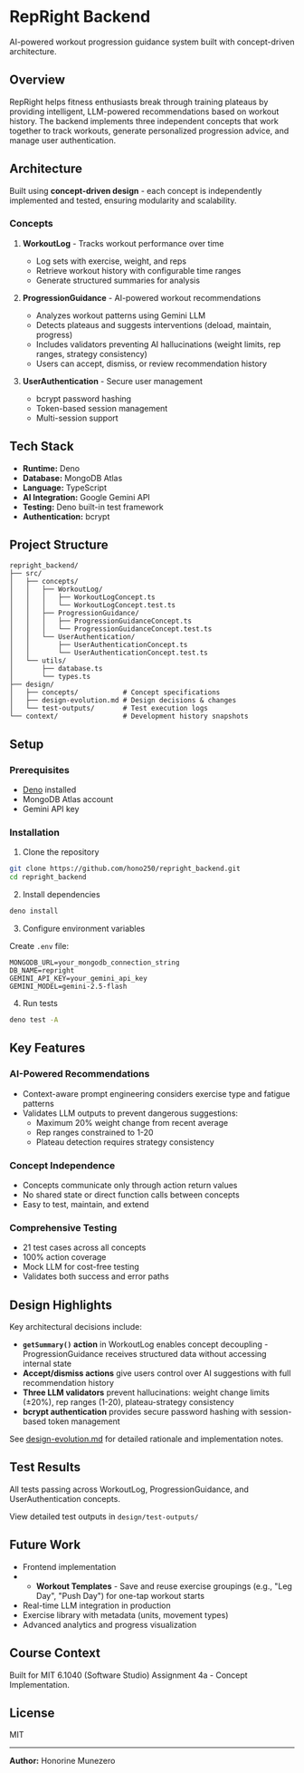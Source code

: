 # RepRight Backend

AI-powered workout progression guidance system built with concept-driven architecture.

## Overview

RepRight helps fitness enthusiasts break through training plateaus by providing intelligent, LLM-powered recommendations based on workout history. The backend implements three independent concepts that work together to track workouts, generate personalized progression advice, and manage user authentication.

## Architecture

Built using **concept-driven design** - each concept is independently implemented and tested, ensuring modularity and scalability.

### Concepts

1. **WorkoutLog** - Tracks workout performance over time
   - Log sets with exercise, weight, and reps
   - Retrieve workout history with configurable time ranges
   - Generate structured summaries for analysis

2. **ProgressionGuidance** - AI-powered workout recommendations
   - Analyzes workout patterns using Gemini LLM
   - Detects plateaus and suggests interventions (deload, maintain, progress)
   - Includes validators preventing AI hallucinations (weight limits, rep ranges, strategy consistency)
   - Users can accept, dismiss, or review recommendation history

3. **UserAuthentication** - Secure user management
   - bcrypt password hashing
   - Token-based session management
   - Multi-session support

## Tech Stack

- **Runtime:** Deno
- **Database:** MongoDB Atlas
- **Language:** TypeScript
- **AI Integration:** Google Gemini API
- **Testing:** Deno built-in test framework
- **Authentication:** bcrypt

## Project Structure
```
repright_backend/
├── src/
│   ├── concepts/
│   │   ├── WorkoutLog/
│   │   │   ├── WorkoutLogConcept.ts
│   │   │   └── WorkoutLogConcept.test.ts
│   │   ├── ProgressionGuidance/
│   │   │   ├── ProgressionGuidanceConcept.ts
│   │   │   └── ProgressionGuidanceConcept.test.ts
│   │   └── UserAuthentication/
│   │       ├── UserAuthenticationConcept.ts
│   │       └── UserAuthenticationConcept.test.ts
│   └── utils/
│       ├── database.ts
│       └── types.ts
├── design/
│   ├── concepts/           # Concept specifications
│   ├── design-evolution.md # Design decisions & changes
│   └── test-outputs/       # Test execution logs
└── context/                # Development history snapshots
```

## Setup

### Prerequisites
- [Deno](https://deno.land/) installed
- MongoDB Atlas account
- Gemini API key

### Installation

1. Clone the repository
```bash
git clone https://github.com/hono250/repright_backend.git
cd repright_backend
```

2. Install dependencies
```bash
deno install
```

3. Configure environment variables

Create `.env` file:
```env
MONGODB_URL=your_mongodb_connection_string
DB_NAME=repright
GEMINI_API_KEY=your_gemini_api_key
GEMINI_MODEL=gemini-2.5-flash
```

4. Run tests
```bash
deno test -A
```

## Key Features

### AI-Powered Recommendations
- Context-aware prompt engineering considers exercise type and fatigue patterns
- Validates LLM outputs to prevent dangerous suggestions:
  - Maximum 20% weight change from recent average
  - Rep ranges constrained to 1-20
  - Plateau detection requires strategy consistency

### Concept Independence
- Concepts communicate only through action return values
- No shared state or direct function calls between concepts
- Easy to test, maintain, and extend

### Comprehensive Testing
- 21 test cases across all concepts
- 100% action coverage
- Mock LLM for cost-free testing
- Validates both success and error paths

## Design Highlights

Key architectural decisions include:

- **`getSummary()` action** in WorkoutLog enables concept decoupling - ProgressionGuidance receives structured data without accessing internal state
- **Accept/dismiss actions** give users control over AI suggestions with full recommendation history
- **Three LLM validators** prevent hallucinations: weight change limits (±20%), rep ranges (1-20), plateau-strategy consistency
- **bcrypt authentication** provides secure password hashing with session-based token management

See [design-evolution.md](design/design-evolution.md) for detailed rationale and implementation notes.

## Test Results

All tests passing across WorkoutLog, ProgressionGuidance, and UserAuthentication concepts.

View detailed test outputs in `design/test-outputs/`

## Future Work

- Frontend implementation
- - **Workout Templates** - Save and reuse exercise groupings (e.g., "Leg Day", "Push Day") for one-tap workout starts
- Real-time LLM integration in production 
- Exercise library with metadata (units, movement types)
- Advanced analytics and progress visualization

## Course Context

Built for MIT 6.1040 (Software Studio) Assignment 4a - Concept Implementation.

## License

MIT

---

**Author:** Honorine Munezero  
